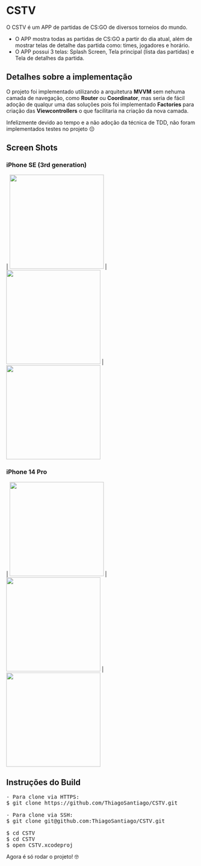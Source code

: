 # CSTV
O CSTV é um APP de partidas de CS:GO de diversos torneios do mundo.

- O APP mostra todas as partidas de CS:GO a partir do dia atual, além de mostrar telas de detalhe das partida como: times, jogadores e horário.
- O APP possui 3 telas: Splash Screen, Tela principal (lista das partidas) e Tela de detalhes da partida.

## Detalhes sobre a implementação

O projeto foi implementado utilizando a arquitetura **MVVM** sem nehuma camada de navegação, como **Router** ou **Coordinator**, mas seria de fácil adoção de qualqur uma das soluções pois foi implementado **Factories** para criação das **Viewcontrollers** o que facilitaria na criação da nova camada.

Infelizmente devido ao tempo e a não adoção da técnica de TDD, não foram implementados testes no projeto 😔


## Screen Shots

### iPhone SE (3rd generation)

| <img src="https://user-images.githubusercontent.com/13156884/203861568-e94be8d7-c060-4b22-b9f8-b9bf708c6651.png" width=250 heigt=500/> | <img src="https://user-images.githubusercontent.com/13156884/203861589-c228b743-925a-4afd-aca2-22e26c48989d.png" width=250 heigt=500/> | <img src="https://user-images.githubusercontent.com/13156884/203861610-fec9cef9-589e-4b3b-87b8-e07103298b28.png" width=250 heigt=500/>

### iPhone 14 Pro

| <img src="https://user-images.githubusercontent.com/13156884/203862537-acde6718-0a1b-4951-9e78-60f92f454ff5.png" width=250 heigt=500/> | <img src="https://user-images.githubusercontent.com/13156884/203862554-90fd30de-9399-4e42-ad76-06bd4e82a11a.png" width=250 heigt=500/> | <img src="https://user-images.githubusercontent.com/13156884/203862571-5cce3f3f-6145-4d29-81a9-926d4f68bfd2.png" width=250 heigt=500/>

## Instruções do Build

<pre>
- Para clone via HTTPS: 
$ git clone https://github.com/ThiagoSantiago/CSTV.git

- Para clone via SSH: 
$ git clone git@github.com:ThiagoSantiago/CSTV.git

$ cd CSTV
$ cd CSTV
$ open CSTV.xcodeproj  
</pre>

Agora é só rodar o projeto! 🤓

